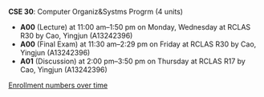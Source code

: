 **CSE 30**: Computer Organiz&Systms Progrm (4 units)

- **A00** (Lecture) at 11:00 am–1:50 pm on Monday, Wednesday at RCLAS R30 by Cao, Yingjun (A13242396)
- **A00** (Final Exam) at 11:30 am–2:29 pm on Friday at RCLAS R30 by Cao, Yingjun (A13242396)
- **A01** (Discussion) at 2:00 pm–3:50 pm on Thursday at RCLAS R17 by Cao, Yingjun (A13242396)

[Enrollment numbers over time](./CSE30.tsv)
